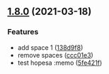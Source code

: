 ## [1.8.0](https://github.com/lethe0690/semaphore-test-repo/compare/v1.7.0...v1.8.0) (2021-03-18)


### Features

* add space 1 ([138d9f8](https://github.com/lethe0690/semaphore-test-repo/commit/138d9f84c125410cce565b6ec6bf9167b09e9c5b))
* remove spaces ([ccc01e3](https://github.com/lethe0690/semaphore-test-repo/commit/ccc01e3a23d857db98aa3cc1c51de9a4e8b803f9))
* test hopesa :memo ([5fe421f](https://github.com/lethe0690/semaphore-test-repo/commit/5fe421f42851b9bcb86524efaa02bf83243ba8c2))
